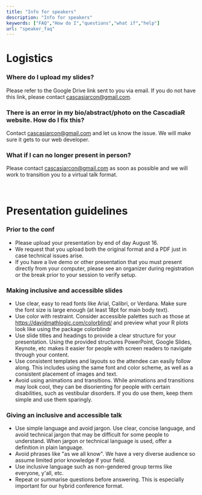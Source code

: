```yaml
---
title: "Info for speakers"
description: "Info for speakers"
keywords: ["FAQ","How do I","questions","what if","help"]
url: "speaker_faq"
---
```


# Logistics

### Where do I upload my slides?
Please refer to the Google Drive link sent to you via email. If you do not have this link, please contact <cascasiarcon@gmail.com>.

### There is an error in my bio/abstract/photo on the CascadiaR website. How do I fix this?
Contact <cascasiarcon@gmail.com> and let us know the issue. We will make sure
it gets to our web developer.

### What if I can no longer present in person?
Please contact <cascasiarcon@gmail.com> as soon as possible and we will work to transition you to a virtual talk format.

<br>

# Presentation guidelines
### Prior to the conf

* Please upload your presentation by end of day August 16.
* We request that you upload both the original format and a PDF just in case technical issues arise.
* If you have a live demo or other presentation that you must present directly from your computer, please see an organizer during registration or the break prior to your session to verify setup.

### Making inclusive and accessible slides

* Use clear, easy to read fonts like Arial, Calibri, or Verdana. Make sure the font size is large enough (at least 18pt for main body text).
*	Use color with restraint. Consider accessible palettes such as those at <https://davidmathlogic.com/colorblind/> and preview what your R plots look like using the package colorblindr
*	Use slide titles and headings to provide a clear structure for your presentation. Using the provided structures PowerPoint, Google Slides, Keynote, etc makes it easier for people with screen readers to navigate through your content.
*	Use consistent templates and layouts so the attendee can easily follow along. This includes using the same font and color scheme, as well as a consistent placement of images and text.
*	Avoid using animations and transitions. While animations and transitions may look cool, they can be disorienting for people with certain disabilities, such as vestibular disorders. If you do use them, keep them simple and use them sparingly.

### Giving an inclusive and accessible talk

*	Use simple language and avoid jargon. Use clear, concise language, and avoid technical jargon that may be difficult for some people to understand. When jargon or technical language is used, offer a definition in plain language.
*	Avoid phrases like "as we all know". We have a very diverse audience so assume limited prior knowledge if your field.
* Use inclusive language such as non-gendered group terms like everyone, y'all, etc.
*	Repeat or summarise questions before answering. This is especially important for our hybrid conference format.

<br><br>

<!--
-->
